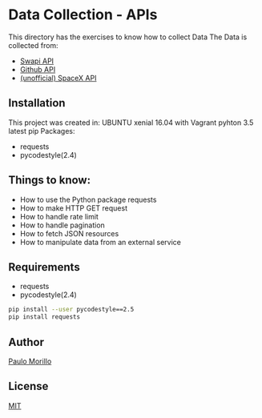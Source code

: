 # Data Collection - APIs

This directory has the exercises to know how to collect Data
The Data is collected from:
- [Swapi API](https://swapi-api.hbtn.io/api/)
- [Github API](https://docs.github.com/en/free-pro-team@latest/rest/reference/users)
- [(unofficial) SpaceX API](https://github.com/r-spacex/SpaceX-API/blob/master/docs/v4/README.md)

## Installation

This project was created in:
UBUNTU xenial 16.04 with Vagrant
pyhton 3.5
latest pip 
Packages:

   - requests
   - pycodestyle(2.4)
   


## Things to know:
- How to use the Python package requests
- How to make HTTP GET request
- How to handle rate limit
- How to handle pagination
- How to fetch JSON resources
- How to manipulate data from an external service
## Requirements
   - requests
   - pycodestyle(2.4)



```bash
pip install --user pycodestyle==2.5
pip install requests
```


## Author
[Paulo Morillo](https://www.linkedin.com/in/paulo-morillo-mu%C3%B1oz-191745143/)

## License
[MIT](https://choosealicense.com/licenses/mit/)